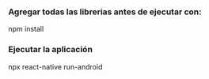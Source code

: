 ### Agregar todas las librerias antes de ejecutar con:
npm install

### Ejecutar la aplicación
npx react-native run-android




